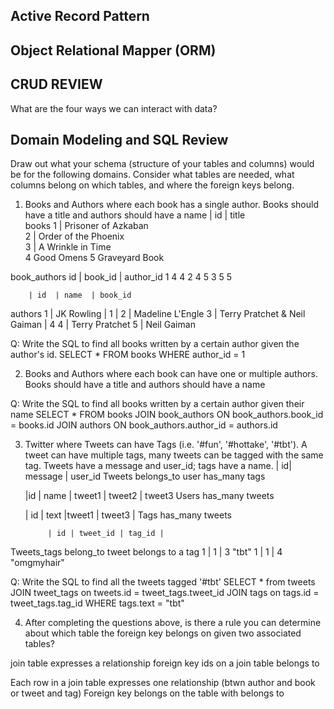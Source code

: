 ## Active Record Pattern


## Object Relational Mapper (ORM)


## CRUD REVIEW

What are the four ways we can interact with data?


## Domain Modeling and SQL Review

Draw out what your schema (structure of your tables and columns) would be for the following domains. Consider what tables are needed, what columns belong on which tables, and where the foreign keys belong.

1. Books and Authors where each book has a single author. Books should have a title and authors should have a name
        | id |  title               
books
        1    | Prisoner of Azkaban   
        2    | Order of the Phoenix  
        3    | A Wrinkle in Time      
        4     Good Omens
        5      Graveyard Book

book_authors id | book_id  | author_id
              1   4         4
              2   4         5
              3   5         5

        | id  | name  | book_id
authors
          1   | JK Rowling | 1  |
          2   | Madeline L'Engle
        3      |  Terry Pratchet & Neil Gaiman | 4
        4      | Terry Pratchet
        5       | Neil Gaiman

Q: Write the SQL to find all books written by a certain author given the author's id.
SELECT * FROM books WHERE author_id = 1

2. Books and Authors where each book can have one or multiple authors. Books should have a title and authors should have a name

Q: Write the SQL to find all books written by a certain author given their name
SELECT * FROM books
JOIN book_authors ON book_authors.book_id = books.id
JOIN authors ON book_authors.author_id = authors.id

3. Twitter where Tweets can have Tags (i.e. '#fun', '#hottake', '#tbt'). A tweet can have multiple tags, many tweets can be tagged with the same tag. Tweets have a message and user_id; tags have a name.
      | id|  message | user_id
Tweets
belongs_to user
has_many tags

      |id | name | tweet1 | tweet2 | tweet3
Users
has_many tweets

      | id | text |tweet1 | tweet3 |
Tags
has_many tweets

            | id | tweet_id | tag_id |
Tweets_tags
belong_to tweet
belongs to a tag
              1 | 1     | 3 "tbt"
              1 | 1     | 4  "omgmyhair"

Q: Write the SQL to find all the tweets tagged '#tbt'
SELECT * from tweets
JOIN tweet_tags on tweets.id = tweet_tags.tweet_id
JOIN tags on tags.id = tweet_tags.tag_id
WHERE tags.text = "tbt"

4. After completing the questions above, is there a rule you can determine about which table the foreign key belongs on given two associated tables?

join table expresses a relationship
foreign key ids on a join table belongs to


Each row in a join table expresses one relationship (btwn author and book  or tweet and tag)
Foreign key belongs on the table with belongs to
